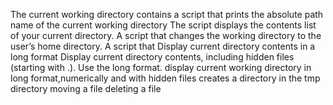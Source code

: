 The current working directory contains a script that prints the absolute path name of the current working directory
The script displays the contents list of your current directory.
A script that changes the working directory to the user’s home directory.
A script that Display current directory contents in a long format
Display current directory contents, including hidden files (starting with .). Use the long format.
display current working directory in long format,numerically and with hidden files
creates a directory in the tmp directory
moving a file
deleting a file
